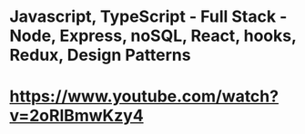 # Javascript, TypeScript - Full Stack - Node, Express, noSQL, React, hooks, Redux, Design Patterns
# https://www.youtube.com/watch?v=2oRlBmwKzy4
